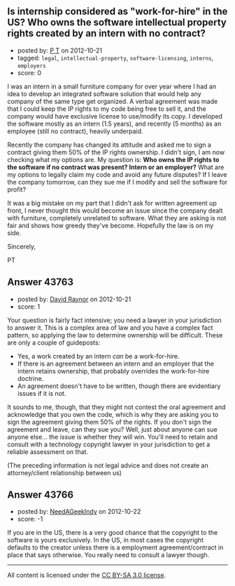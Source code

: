 ## Is internship considered as "work-for-hire" in the US? Who owns the software intellectual property rights created by an intern with no contract?

- posted by: [P T](https://stackexchange.com/users/-1/21234-p-t) on 2012-10-21
- tagged: `legal`, `intellectual-property`, `software-licensing`, `interns`, `employers`
- score: 0

I was an intern in a small furniture company for over year where I had an idea to develop an integrated software solution that would help any company of the same type get organized. A verbal agreement was made that I could keep the IP rights to my code being free to sell it, and the company would have exclusive license to use/modify its copy. I developed the software mostly as an intern (1.5 years), and recently (5 months) as an employee (still no contract), heavily underpaid.

Recently the company has changed its attitude and asked me to sign a contract giving them 50% of the IP rights ownership. I didn't sign, I am now checking what my options are. My question is: **Who owns the IP rights to the software if no contract was present? Intern or an employer?** What are my options to legally claim my code and avoid any future disputes? If I leave the company tomorrow, can they sue me if I modify and sell the software for profit?

It was a big mistake on my part that I didn't ask for written agreement up front, I never thought this would become an issue since the company dealt with furniture, completely unrelated to software. What they are asking is not fair and shows how greedy they've become. Hopefully the law is on my side.

Sincerely,

PT


## Answer 43763

- posted by: [David Raynor](https://stackexchange.com/users/-1/21154-david-raynor) on 2012-10-21
- score: 1

Your question is fairly fact intensive; you need a lawyer in your jurisdiction to answer it. This is a complex area of law and you have a complex fact pattern, so applying the law to determine ownership will be difficult. These are only a couple of guideposts:

 - Yes, a work created by an intern *can* be a work-for-hire.
 - If there is an agreement between an intern and an employer that the intern retains ownership, that probably overrides the work-for-hire doctrine.
 - An agreement doesn't have to be written, though there are evidentiary issues if it is not.
 
It sounds to me, though, that they might not contest the oral agreement and acknowledge that you own the code, which is why they are asking you to sign the agreement giving them 50% of the rights. If you don't sign the agreement and leave, can they sue you? Well, just about anyone can sue anyone else... the issue is whether they will win. You'll need to retain and consult with a technology copyright lawyer in your jurisdiction to get a reliable assessment on that. 

(The preceding information is not legal advice and does not create an attorney/client relationship between us)
 


## Answer 43766

- posted by: [NeedAGeekIndy](https://stackexchange.com/users/-1/19608-needageekindy) on 2012-10-22
- score: -1

If you are in the US, there is a very good chance that the copyright to the software is yours exclusively.  In the US, in most cases the copyright defaults to the creator unless there is a employment agreement/contract in place that says otherwise.  You really need to consult a lawyer though.



---

All content is licensed under the [CC BY-SA 3.0 license](https://creativecommons.org/licenses/by-sa/3.0/).
